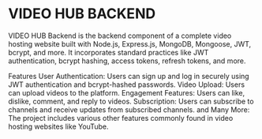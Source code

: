 # VIDEO HUB BACKEND
VIDEO HUB Backend is the backend component of a complete video hosting website built with Node.js, Express.js, MongoDB, Mongoose, JWT, bcrypt, and more. It incorporates standard practices like JWT authentication, bcrypt hashing, access tokens, refresh tokens, and more.

Features
User Authentication: Users can sign up and log in securely using JWT authentication and bcrypt-hashed passwords.
Video Upload: Users can upload videos to the platform.
Engagement Features: Users can like, dislike, comment, and reply to videos.
Subscription: Users can subscribe to channels and receive updates from subscribed channels.
and Many More: The project includes various other features commonly found in video hosting websites like YouTube.